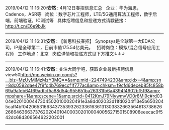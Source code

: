 2019/04/12 11:16:20:**安然** : 4月12日春招信息汇总
 
企业：华为海思，Cadence，ASR等
 
岗位：数字芯片工程师，LTE/5G通用算法工程师，数字后端，前端验证，IC测试等
 
具体招聘信息和投递方式请戳链接：http://t.cn/E6e9bJk
*************************************************************************************
2019/04/12 11:16:31:**安然** : 【新思科技春招】
Synopsys是全球第一大EDA公司，IP是全球第二，目前市值175.54亿美元。
 
招聘岗位：模拟/混合信号应用工程师
 
工作地点：北京
 
岗位详情和投递方式见下方推文↓↓↓
*************************************************************************************
2019/04/12 11:16:41:**安然** : <msg><appmsg appid="" sdkver="0"><title>Synopsys春招实习招聘，大量岗位等你来！</title><des>关注大同学吧，获取企业最新招聘信息</des><action>view</action><type>5</type><showtype>0</showtype><content></content><url>http://mp.weixin.qq.com/s?__biz=MzUyMjMzMzY3MQ==&amp;mid=2247494230&amp;idx=4&amp;sn=8dc0592dae47f9fc4b769eccf1f777ac&amp;chksm=f9cfd6deceb85fc858b69a9afeb64f69adfcf5a88d54c955651ba26331fb6a4394f4902bf5f9&amp;mpshare=1&amp;scene=1&amp;srcid=0412KmJ79NIywmvVD0r8Mi9c#rd</url><dataurl></dataurl><lowurl></lowurl><lowdataurl></lowdataurl><recorditem><![CDATA[]]></recorditem><thumburl></thumburl><messageaction></messageaction><extinfo></extinfo><sourceusername></sourceusername><sourcedisplayname></sourcedisplayname><commenturl></commenturl><appattach><totallen>0</totallen><attachid></attachid><emoticonmd5></emoticonmd5><fileext></fileext><cdnthumburl>304e02010004473045020100020491e3a8dd02033d11fd0204f13e5b6502045caff4bf042065316634373539326233616361313038326635646137386262666463663737620204010400030201000400</cdnthumburl><cdnthumblength>5627</cdnthumblength><cdnthumbheight>150</cdnthumbheight><cdnthumbwidth>150</cdnthumbwidth><aeskey></aeskey><cdnthumbaeskey>8908eeecac9f542dc68d306564622202</cdnthumbaeskey></appattach><mmreadershare><itemshowtype>0</itemshowtype></mmreadershare></appmsg><fromusername></fromusername><scene>0</scene><appinfo><version>1</version><appname></appname></appinfo><commenturl></commenturl></msg>

*************************************************************************************
